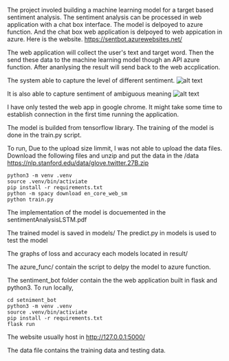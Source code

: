 The project involed building a machine learning model for a target based sentiment analysis.
The sentiment analysis can be processed in web application with a chat box interface.
The model is delpoyed to azure function. 
And the chat box web application is delpoyed to web appication in azure. Here is the website.
https://sentbot.azurewebsites.net/

The web application will collect the user's text and target word. Then the send these data to the machine learning model though an API azure function.
After ananlysing the result will send back to the web accplication.

The system able to capture the level of different sentiment.
![alt text](https://i.ibb.co/LY86QV8/Screen-Shot-2021-08-07-at-11-49-35-pm.png)

It is also able to capture sentiment of ambiguous meaning
![alt text](https://i.ibb.co/PDwxwxw/Screen-Shot-2021-08-07-at-11-52-45-pm.png)

I have only tested the web app in google chrome. It might take some time to establish connection in the first time running the application.

The model is builded from tensorflow library.
The training of the model is done in the train.py script.

To run,
Due to the upload size limmit, I was not able to upload the data files.
Download the following files and unzip and put the data in the /data
https://nlp.stanford.edu/data/glove.twitter.27B.zip
```
python3 -m venv .venv 
source .venv/bin/activiate
pip install -r requirements.txt
python -m spacy download en_core_web_sm 
python train.py
```

The implementation of the model is docuemented in the sentimentAnalysisLSTM.pdf

The trained model is saved in models/
The predict.py in models is used to test the model

The graphs of loss and accuracy each models located in result/

The azure_func/ contain the script to delpy the model to azure function.

The sentiment_bot folder contain the the web application built in flask and python3.
To run locally,
```
cd setniment_bot
python3 -m venv .venv 
source .venv/bin/activiate
pip install -r requirements.txt
flask run
```
The website usually host in http://127.0.0.1:5000/

The data file contains the training data and testing data.
